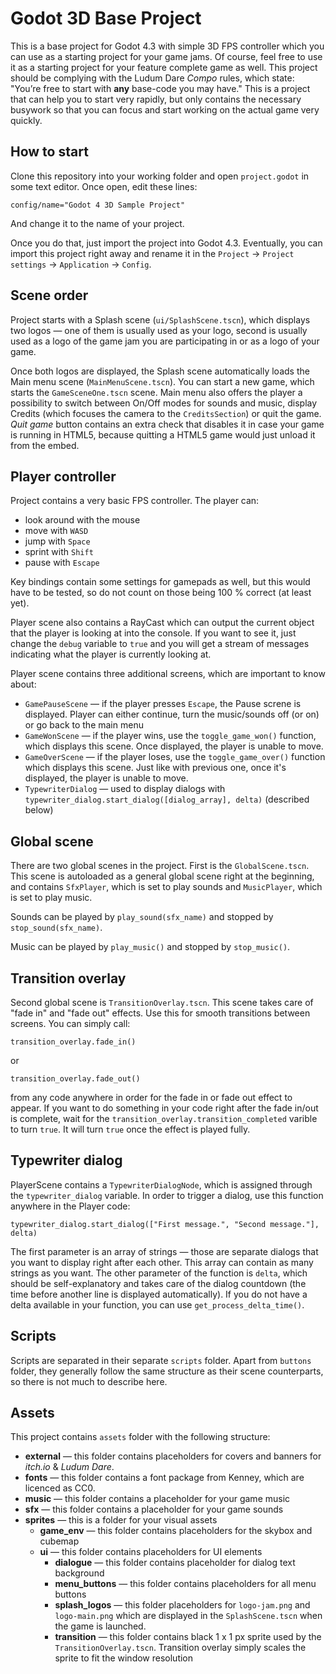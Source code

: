 # Godot 3D Base Project

This is a base project for Godot 4.3 with simple 3D FPS controller which you can use as a starting project for your game jams. Of course, feel free to use it as a starting project for your feature complete game as well.
This project should be complying with the Ludum Dare *Compo* rules, which state: "You’re free to start with **any** base-code you may have." This is a project that can help you to start very rapidly, but only contains the necessary busywork so that you can focus and start working on the actual game very quickly.

## How to start

Clone this repository into your working folder and open `project.godot` in some text editor. Once open, edit these lines:

```
config/name="Godot 4 3D Sample Project"
```

And change it to the name of your project.

Once you do that, just import the project into Godot 4.3. Eventually, you can import this project right away and rename it in the `Project` -> `Project settings` -> `Application` -> `Config`.

## Scene order

Project starts with a Splash scene (`ui/SplashScene.tscn`), which displays two logos — one of them is usually used as your logo, second is usually used as a logo of the game jam you are participating in or as a logo of your game. 

Once both logos are displayed, the Splash scene automatically loads the Main menu scene (`MainMenuScene.tscn`). You can start a new game, which starts the `GameSceneOne.tscn` scene. Main menu also offers the player a possibility to switch between On/Off modes for sounds and music, display Credits (which focuses the camera to the `CreditsSection`) or quit the game. *Quit game* button contains an extra check that disables it in case your game is running in HTML5, because quitting a HTML5 game would just unload it from the embed.

## Player controller

Project contains a very basic FPS controller. The player can:

* look around with the mouse
* move with `WASD`
* jump with `Space`
* sprint with `Shift`
* pause with `Escape`

Key bindings contain some settings for gamepads as well, but this would have to be tested, so do not count on those being 100 % correct (at least yet). 

Player scene also contains a RayCast which can output the current object that the player is looking at into the console. If you want to see it, just change the `debug` variable to `true` and you will get a stream of messages indicating what the player is currently looking at.

Player scene contains three additional screens, which are important to know about:

* `GamePauseScene` — if the player presses `Escape`, the Pause screne is displayed. Player can either continue, turn the music/sounds off (or on) or go back to the main menu 
* `GameWonScene` — if the player wins, use the `toggle_game_won()` function, which displays this scene. Once displayed, the player is unable to move.
* `GameOverScene` — if the player loses, use the `toggle_game_over()` function which displays this scene. Just like with previous one, once it's displayed, the player is unable to move.
* `TypewriterDialog` — used to display dialogs with `typewriter_dialog.start_dialog([dialog_array], delta)` (described below)

## Global scene

There are two global scenes in the project. First is the `GlobalScene.tscn`. This scene is autoloaded as a general global scene right at the beginning, and contains `SfxPlayer`, which is set to play sounds and `MusicPlayer`, which is set to play music.

Sounds can be played by `play_sound(sfx_name)` and stopped by `stop_sound(sfx_name)`. 

Music can be played by `play_music()` and stopped by `stop_music()`. 


## Transition overlay

Second global scene is `TransitionOverlay.tscn`. This scene takes care of "fade in" and "fade out" effects. Use this for smooth transitions between screens. You can simply call:

```
transition_overlay.fade_in()
```

or

```
transition_overlay.fade_out()
```

from any code anywhere in order for the fade in or fade out effect to appear. If you want to do something in your code right after the fade in/out is complete, wait for the `transition_overlay.transition_completed` varible to turn `true`. It will turn `true` once the effect is played fully.

## Typewriter dialog

PlayerScene contains a `TypewriterDialogNode`, which is assigned through the `typewriter_dialog` variable. In order to trigger a dialog, use this function anywhere in the Player code: 

```
typewriter_dialog.start_dialog(["First message.", "Second message."], delta)
```

The first parameter is an array of strings — those are separate dialogs that you want to display right after each other. This array can contain as many strings as you want. The other parameter of the function is `delta`, which should be self-explanatory and takes care of the dialog countdown (the time before another line is displayed automatically). If you do not have a delta available in your function, you can use `get_process_delta_time()`.

## Scripts

Scripts are separated in their separate `scripts` folder. Apart from `buttons` folder, they generally follow the same structure as their scene counterparts, so there is not much to describe here.

## Assets

This project contains `assets` folder with the following structure:

* **external** — this folder contains placeholders for covers and banners for *itch.io* & *Ludum Dare*.
* **fonts** — this folder contains a font package from Kenney, which are licenced as CC0.
* **music** — this folder contains a placeholder for your game music
* **sfx** — this folder contains a placeholder for your game sounds
* **sprites** — this is a folder for your visual assets
  * **game_env** — this folder contains placeholders for the skybox and cubemap
  * **ui** — this folder contains placeholders for UI elements
	* **dialogue** — this folder contains placeholder for dialog text background
	* **menu_buttons** — this folder contains placeholders for all menu buttons
	* **splash_logos** — this folder placeholders for `logo-jam.png` and `logo-main.png` which are displayed in the `SplashScene.tscn` when the game is launched.
	* **transition** — this folder contains black 1 x 1 px sprite used by the `TransitionOverlay.tscn`. Transition overlay simply scales the sprite to fit the window resolution
